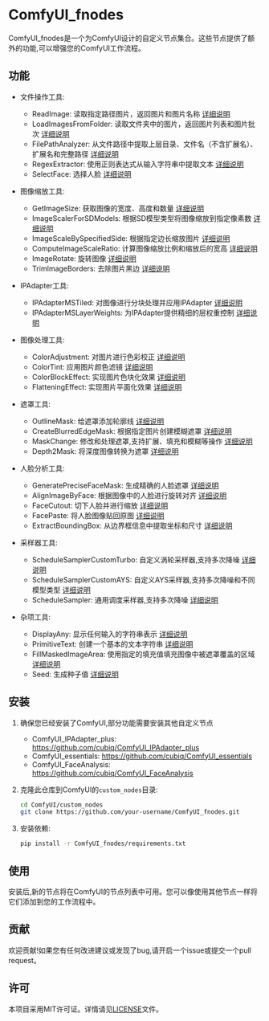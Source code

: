 # ComfyUI_fnodes

ComfyUI_fnodes是一个为ComfyUI设计的自定义节点集合。这些节点提供了额外的功能,可以增强您的ComfyUI工作流程。

## 功能

- 文件操作工具:
  - ReadImage: 读取指定路径图片，返回图片和图片名称 [详细说明](docs/file_operations.md#readimage)
  - LoadImagesFromFolder: 读取文件夹中的图片，返回图片列表和图片批次 [详细说明](docs/file_operations.md#loadimagesfromfolder)
  - FilePathAnalyzer: 从文件路径中提取上层目录、文件名（不含扩展名）、扩展名和完整路径 [详细说明](docs/file_operations.md#filepathanalyzer)
  - RegexExtractor: 使用正则表达式从输入字符串中提取文本 [详细说明](docs/file_operations.md#regexextractor)
  - SelectFace: 选择人脸 [详细说明](docs/file_operations.md#selectface)

- 图像缩放工具:
  - GetImageSize: 获取图像的宽度、高度和数量 [详细说明](docs/image_scaling.md#getimagesize)
  - ImageScalerForSDModels: 根据SD模型类型将图像缩放到指定像素数 [详细说明](docs/image_scaling.md#imagescalerforsdmodels)
  - ImageScaleBySpecifiedSide: 根据指定边长缩放图片 [详细说明](docs/image_scaling.md#imagescalebyspecifiedside)
  - ComputeImageScaleRatio: 计算图像缩放比例和缩放后的宽高 [详细说明](docs/image_scaling.md#computeimagescaleratio)
  - ImageRotate: 旋转图像 [详细说明](docs/image_scaling.md#imagerotate)
  - TrimImageBorders: 去除图片黑边 [详细说明](docs/image_scaling.md#trimimageborders)
  
- IPAdapter工具:
  - IPAdapterMSTiled: 对图像进行分块处理并应用IPAdapter [详细说明](docs/ipadapter.md#ipadaptermstiledl)
  - IPAdapterMSLayerWeights: 为IPAdapter提供精细的层权重控制 [详细说明](docs/ipadapter.md#ipadaptermslayerweights)

- 图像处理工具:
  - ColorAdjustment: 对图片进行色彩校正 [详细说明](docs/image_processing.md#coloradjustment)
  - ColorTint: 应用图片颜色滤镜 [详细说明](docs/image_processing.md#colortint)
  - ColorBlockEffect: 实现图片色块化效果 [详细说明](docs/image_processing.md#colorblockeffect)
  - FlatteningEffect: 实现图片平面化效果 [详细说明](docs/image_processing.md#flatteningeffect)

- 遮罩工具:
  - OutlineMask: 给遮罩添加轮廓线 [详细说明](docs/mask_tools.md#outlinemask)
  - CreateBlurredEdgeMask: 根据指定图片创建模糊遮罩 [详细说明](docs/mask_tools.md#createblurrededgemask)
  - MaskChange: 修改和处理遮罩,支持扩展、填充和模糊等操作 [详细说明](docs/mask_tools.md#maskchange)
  - Depth2Mask: 将深度图像转换为遮罩 [详细说明](docs/mask_tools.md#depth2mask)

- 人脸分析工具:
  - GeneratePreciseFaceMask: 生成精确的人脸遮罩 [详细说明](docs/face_analysis.md#generateprecisefacemask)
  - AlignImageByFace: 根据图像中的人脸进行旋转对齐 [详细说明](docs/face_analysis.md#alignimagebyface)
  - FaceCutout: 切下人脸并进行缩放 [详细说明](docs/face_analysis.md#facecutout)
  - FacePaste: 将人脸图像贴回原图 [详细说明](docs/face_analysis.md#facepaste)
  - ExtractBoundingBox: 从边界框信息中提取坐标和尺寸 [详细说明](docs/face_analysis.md#extractboundingbox)
- 采样器工具:
  - ScheduleSamplerCustomTurbo: 自定义涡轮采样器,支持多次降噪 [详细说明](docs/schedule_samplers.md#schedulesamplercustomturbo)
  - ScheduleSamplerCustomAYS: 自定义AYS采样器,支持多次降噪和不同模型类型 [详细说明](docs/schedule_samplers.md#schedulesamplercustomays)
  - ScheduleSampler: 通用调度采样器,支持多次降噪 [详细说明](docs/schedule_samplers.md#schedulesampler)

- 杂项工具:
  - DisplayAny: 显示任何输入的字符串表示 [详细说明](docs/miscellaneous.md#displayany)
  - PrimitiveText: 创建一个基本的文本字符串 [详细说明](docs/miscellaneous.md#primitivetext)
  - FillMaskedImageArea: 使用指定的填充值填充图像中被遮罩覆盖的区域 [详细说明](docs/miscellaneous.md#fillmaskedimagearea)
  - Seed: 生成种子值 [详细说明](docs/miscellaneous.md#seed)

## 安装

1. 确保您已经安装了ComfyUI,部分功能需要安装其他自定义节点
    - ComfyUI_IPAdapter_plus: https://github.com/cubiq/ComfyUI_IPAdapter_plus
    - ComfyUI_essentials: https://github.com/cubiq/ComfyUI_essentials
    - ComfyUI_FaceAnalysis: https://github.com/cubiq/ComfyUI_FaceAnalysis

3. 克隆此仓库到ComfyUI的`custom_nodes`目录:
   ```bash
   cd ComfyUI/custom_nodes
   git clone https://github.com/your-username/ComfyUI_fnodes.git
   ```
3. 安装依赖:
   ```bash
   pip install -r ComfyUI_fnodes/requirements.txt
   ```

## 使用

安装后,新的节点将在ComfyUI的节点列表中可用。您可以像使用其他节点一样将它们添加到您的工作流程中。

## 贡献

欢迎贡献!如果您有任何改进建议或发现了bug,请开启一个issue或提交一个pull request。

## 许可

本项目采用MIT许可证。详情请见[LICENSE](LICENSE)文件。